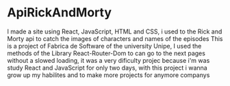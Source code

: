 # ApiRickAndMorty
I made a site using React, JavaScript, HTML and CSS, i used to the Rick and Morty api to catch the images of characters and names of the episodes This is a project of Fabrica de Software of the university Unipe, I used the methods of the Library React-Router-Dom to can go to the next pages without a slowed loading, it was a very dificulty projec because i'm was study React and JavaScript for only two days, with this project i wanna grow up my habilites and to make more projects for anymore companys
